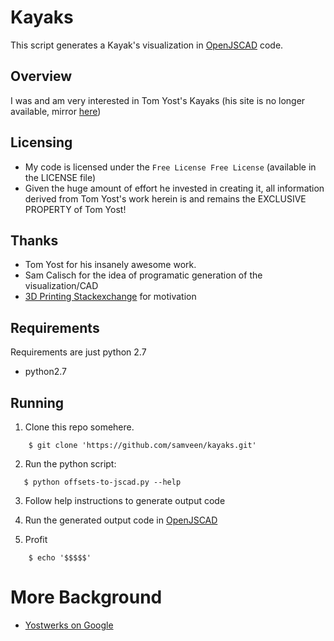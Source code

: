 <!--
# See LICENSE file for details
-->

# Kayaks

This script generates a Kayak's visualization in [OpenJSCAD](https://openjscad.org/) code.

## Overview

I was and am very interested in Tom Yost's Kayaks (his site is no longer available, mirror [here](https://biber-boote.ch/yostwerks/))

## Licensing

- My code is licensed under the `Free License Free License` (available in the LICENSE file)
- Given the huge amount of effort he invested in creating it, all information derived from Tom Yost's work herein is and remains the EXCLUSIVE PROPERTY of Tom Yost!

## Thanks 

- Tom Yost for his insanely awesome work.
- Sam Calisch for the idea of programatic generation of the visualization/CAD
- [3D Printing Stackexchange](https://3dprinting.stackexchange.com) for motivation

## Requirements

Requirements are just python 2.7
- python2.7 

## Running

1. Clone this repo somehere.

```no-highlight
    $ git clone 'https://github.com/samveen/kayaks.git'
```

2. Run the python script:

```
   $ python offsets-to-jscad.py --help
```

3. Follow help instructions to generate output code

4. Run the generated output code in [OpenJSCAD](https://openjscad.org/)

5. Profit

```no-highlight
    $ echo '$$$$$'
```

# More Background

- [Yostwerks on Google](https://www.google.com/search?q=yostwerks)
